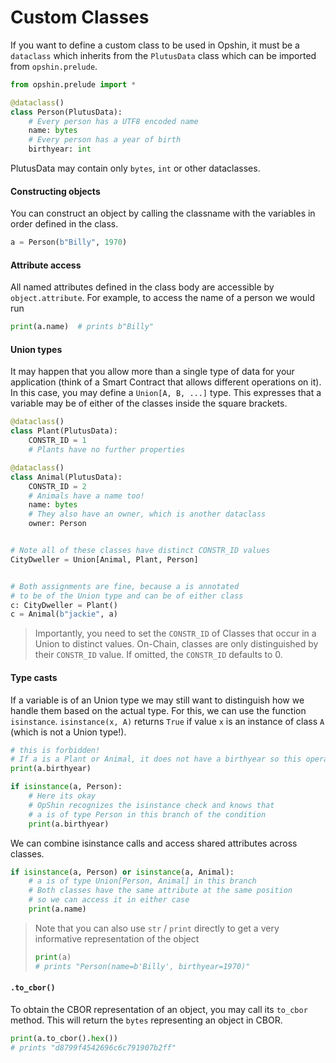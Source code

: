 # Custom Classes

If you want to define a custom class to be used in Opshin, it must be a `dataclass` which inherits from the `PlutusData` class which can be imported from `opshin.prelude`.

```python
from opshin.prelude import *

@dataclass()
class Person(PlutusData):
    # Every person has a UTF8 encoded name
    name: bytes
    # Every person has a year of birth
    birthyear: int
```

PlutusData may contain only `bytes`, `int` or other dataclasses.

#### Constructing objects

You can construct an object by calling the classname with the variables in order defined in the class.

```python
a = Person(b"Billy", 1970)
```

#### Attribute access

All named attributes defined in the class body are accessible
by `object.attribute`. For example, to access the name of a person we would run

```python
print(a.name)  # prints b"Billy"
```

#### Union types

It may happen that you allow more than a single type of data for your application (think of a Smart Contract that allows different operations on it).
In this case, you may define a `Union[A, B, ...]` type.
This expresses that a variable may be of either of the classes inside the square brackets.

```python
@dataclass()
class Plant(PlutusData):
    CONSTR_ID = 1
    # Plants have no further properties

@dataclass()
class Animal(PlutusData):
    CONSTR_ID = 2
    # Animals have a name too!
    name: bytes
    # They also have an owner, which is another dataclass
    owner: Person


# Note all of these classes have distinct CONSTR_ID values
CityDweller = Union[Animal, Plant, Person]


# Both assignments are fine, because a is annotated
# to be of the Union type and can be of either class
c: CityDweller = Plant()
c = Animal(b"jackie", a)
```


> Importantly, you need to set the `CONSTR_ID` of Classes that occur in a Union to distinct values.
> On-Chain, classes are only distinguished by their `CONSTR_ID` value.
> If omitted, the `CONSTR_ID` defaults to 0.

#### Type casts

If a variable is of an Union type we may still want to distinguish how we handle them
based on the actual type.
For this, we can use the function `isinstance`.
`isinstance(x, A)` returns `True` if value `x` is an instance of class `A` (which is not a Union type!).

```python
# this is forbidden!
# If a is a Plant or Animal, it does not have a birthyear so this operation will fail.
print(a.birthyear)

if isinstance(a, Person):
    # Here its okay
    # OpShin recognizes the isinstance check and knows that
    # a is of type Person in this branch of the condition
    print(a.birthyear)
```

We can combine isinstance calls and access shared attributes across classes.

```python
if isinstance(a, Person) or isinstance(a, Animal):
    # a is of type Union[Person, Animal] in this branch
    # Both classes have the same attribute at the same position
    # so we can access it in either case
    print(a.name)
```

> Note that you can also use `str` / `print` directly to get a very informative representation of the object
> ```python
> print(a)
> # prints "Person(name=b'Billy', birthyear=1970)"
> ```

#### `.to_cbor()`

To obtain the CBOR representation of an object, you may call its `to_cbor` method.
This will return the `bytes` representing an object in CBOR.

```python
print(a.to_cbor().hex())
# prints "d8799f4542696c6c791907b2ff"
```